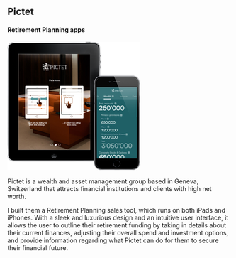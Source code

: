 
## Pictet
#### Retirement Planning apps

<div class="snapshot">

![Pictet Retirement Planning apps](/assets/portfolio/pictet.png)

</div>

<div class="info">

Pictet is a wealth and asset management group based in Geneva, Switzerland that attracts financial institutions and clients with high net worth.
				
I built them  a Retirement Planning sales tool, which runs on both iPads and iPhones. With a sleek and luxurious design and an intuitive user interface, it allows the user to outline their retirement funding by taking in details about their current finances, adjusting their overall spend and investment options, and provide information regarding what Pictet can do for them to secure their financial future.

</div>